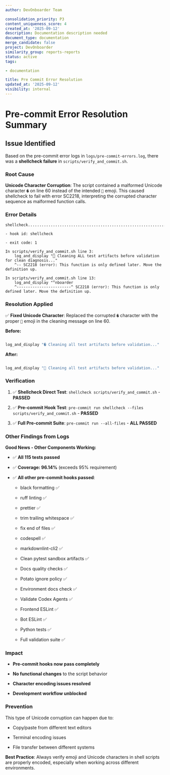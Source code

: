 ```yaml
---
author: DevOnboarder Team

consolidation_priority: P3
content_uniqueness_score: 4
created_at: '2025-09-12'
description: Documentation description needed
document_type: documentation
merge_candidate: false
project: DevOnboarder
similarity_group: reports-reports
status: active
tags:

- documentation

title: Pre Commit Error Resolution
updated_at: '2025-09-12'
visibility: internal
---
```


# Pre-commit Error Resolution Summary

## Issue Identified

Based on the pre-commit error logs in `logs/pre-commit-errors.log`, there was a **shellcheck failure** in `scripts/verify_and_commit.sh`.

### Root Cause

**Unicode Character Corruption**: The script contained a malformed Unicode character `�` on line 60 instead of the intended `🧹` emoji. This caused shellcheck to fail with error SC2218, interpreting the corrupted character sequence as malformed function calls.

### Error Details

```log
shellcheck...............................................................Failed

- hook id: shellcheck

- exit code: 1

In scripts/verify_and_commit.sh line 3:
    log_and_display "🧹 Cleaning ALL test artifacts before validation for clean diagnosis..."
    ^-- SC2218 (error): This function is only defined later. Move the definition up.

In scripts/verify_and_commit.sh line 13:
    log_and_display ""nboarder
    ^------------------------^ SC2218 (error): This function is only defined later. Move the definition up.

```

### Resolution Applied

✅ **Fixed Unicode Character**: Replaced the corrupted `�` character with the proper `🧹` emoji in the cleaning message on line 60.

**Before:**

```bash

log_and_display "� Cleaning all test artifacts before validation..."

```

**After:**

```bash

log_and_display "🧹 Cleaning all test artifacts before validation..."

```

### Verification

1. ✅ **Shellcheck Direct Test**: `shellcheck scripts/verify_and_commit.sh` - **PASSED**

2. ✅ **Pre-commit Hook Test**: `pre-commit run shellcheck --files scripts/verify_and_commit.sh` - **PASSED**

3. ✅ **Full Pre-commit Suite**: `pre-commit run --all-files` - **ALL PASSED**

### Other Findings from Logs

**Good News - Other Components Working:**

- ✅ **All 115 tests passed**

- ✅ **Coverage: 96.14%** (exceeds 95% requirement)

- ✅ **All other pre-commit hooks passed**:

    - black formatting ✅

    - ruff linting ✅

    - prettier ✅

    - trim trailing whitespace ✅

    - fix end of files ✅

    - codespell ✅

    - markdownlint-cli2 ✅

    - Clean pytest sandbox artifacts ✅

    - Docs quality checks ✅

    - Potato ignore policy ✅

    - Environment docs check ✅

    - Validate Codex Agents ✅

    - Frontend ESLint ✅

    - Bot ESLint ✅

    - Python tests ✅

    - Full validation suite ✅

### Impact

- **Pre-commit hooks now pass completely**

- **No functional changes** to the script behavior

- **Character encoding issues resolved**

- **Development workflow unblocked**

### Prevention

This type of Unicode corruption can happen due to:

- Copy/paste from different text editors

- Terminal encoding issues

- File transfer between different systems

**Best Practice**: Always verify emoji and Unicode characters in shell scripts are properly encoded, especially when working across different environments.
